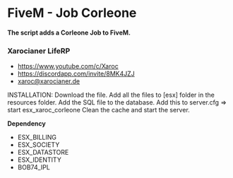 # FiveM - Job Corleone

**The script adds a Corleone Job to FiveM.**

### **Xarocianer LifeRP**
- https://www.youtube.com/c/Xaroc
- https://discordapp.com/invite/8MK4JZJ
- xaroc@xarocianer.de

INSTALLATION:
Download the file.
Add all the files to [esx] folder in the resources folder.
Add the SQL file to the database.
Add this to server.cfg => start esx_xaroc_corleone
Clean the cache and start the server.

**Dependency** 
- ESX_BILLING
- ESX_SOCIETY
- ESX_DATASTORE
- ESX_IDENTITY
- BOB74_IPL